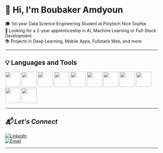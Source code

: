 # 👋 Hi, I'm Boubaker Amdyoun

🎓 1st-year Data Science Engineering Student at Polytech Nice Sophia  
💼 Looking for a 2-year apprenticeship in AI, Machine Learning or Full-Stack Development  
📚 Projects in Deep Learning, Mobile Apps, Fullstack Web, and more  

---

## 💡 Languages and Tools

<p align="left">
  <img src="https://cdn.jsdelivr.net/gh/devicons/devicon/icons/java/java-original.svg" width="50" height="50"/>
  <img src="https://cdn.jsdelivr.net/gh/devicons/devicon/icons/html5/html5-original.svg" width="50" height="50"/>
  <img src="https://cdn.jsdelivr.net/gh/devicons/devicon/icons/css3/css3-original.svg" width="50" height="50"/>
  <img src="https://cdn.jsdelivr.net/gh/devicons/devicon/icons/c/c-original.svg" width="50" height="50"/>
  <img src="https://cdn.jsdelivr.net/gh/devicons/devicon/icons/typescript/typescript-original.svg" width="50" height="50"/>
  <img src="https://cdn.jsdelivr.net/gh/devicons/devicon/icons/docker/docker-original.svg" width="50" height="50"/>
  <img src="https://cdn.jsdelivr.net/gh/devicons/devicon/icons/sonarqube/sonarqube-original.svg" width="50" height="50"/>
  <img src="https://cdn.jsdelivr.net/gh/devicons/devicon/icons/maven/maven-original.svg" width="50" height="50"/>
  <img src="https://cdn.jsdelivr.net/gh/devicons/devicon/icons/mysql/mysql-original.svg" width="50" height="50"/>
  <img src="https://cdn.jsdelivr.net/gh/devicons/devicon/icons/nodejs/nodejs-original.svg" width="50" height="50"/>
  <img src="https://cdn.jsdelivr.net/gh/devicons/devicon/icons/angularjs/angularjs-original.svg" width="50" height="50"/>
  <i
  <img src="https://cdn.jsdelivr.net/gh/devicons/devicon/icons/git/git-original.svg" width="50" height="50"/>
</p>

---

## 📬 Let's Connect

[![LinkedIn](https://img.shields.io/badge/LinkedIn-blue?style=flat&logo=linkedin)](https://www.linkedin.com/in/amdyoun-boubaker-6417362b2/)  
[![Email](https://img.shields.io/badge/Gmail-D14836?style=flat&logo=gmail&logoColor=white)](mailto:boubaker.amdyoun@etu.univ-cotedazur.com)

---



